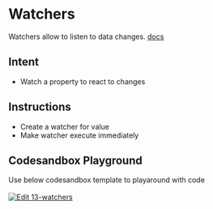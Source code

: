 # Watchers

Watchers allow to listen to data changes. [docs](https://vuejs.org/v2/guide/computed.html#Watchers)

## Intent

- Watch a property to react to changes

## Instructions

- Create a watcher for value
- Make watcher execute immediately

## Codesandbox Playground

Use below codesandbox template to playaround with code \
\
[![Edit 13-watchers](https://codesandbox.io/static/img/play-codesandbox.svg)](https://codesandbox.io/s/13-watchers-9ujxk?fontsize=14)
